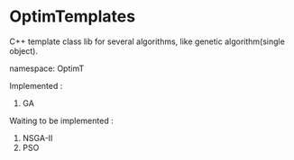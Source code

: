 # OptimTemplates
 
C++ template class lib for several algorithms, like genetic algorithm(single object).

namespace: OptimT

Implemented : 
1. GA

Waiting to be implemented :
1. NSGA-II
2. PSO